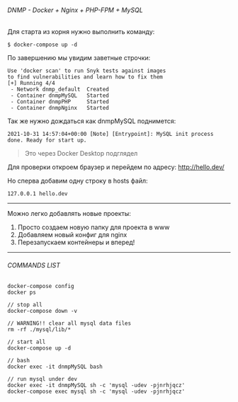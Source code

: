###### DNMP - Docker + Nginx + PHP-FPM + MySQL

Для старта из корня нужно выполнить команду:
```
$ docker-compose up -d
```
По завершению мы увидим заветные строчки:
```
Use 'docker scan' to run Snyk tests against images 
to find vulnerabilities and learn how to fix them
[+] Running 4/4
 - Network dnmp_default  Created
 - Container dnmpMySQL   Started
 - Container dnmpPHP     Started
 - Container dnmpNginx   Started
```

Так же нужно дождаться как dnmpMySQL поднимется:
```
2021-10-31 14:57:04+00:00 [Note] [Entrypoint]: MySQL init process done. Ready for start up.
```
> Это через Docker Desktop подглядел

Для проверки откроем браузер и перейдем по адресу:
http://hello.dev/

Но сперва добавим одну строку в hosts файл:
```
127.0.0.1 hello.dev
```

---

Можно легко добавлять новые проекты:
1. Просто создаем новую папку для проекта в www
2. Добавляем новый конфиг для nginx
3. Перезапускаем контейнеры и вперед!

---

###### COMMANDS LIST
```
docker-compose config
docker ps

// stop all
docker-compose down -v

// WARNING!! clear all mysql data files
rm -rf ./mysql/lib/*

// start all
docker-compose up -d

// bash
docker exec -it dnmpMySQL bash

// run mysql under dev
docker exec -it dnmpMySQL sh -c 'mysql -udev -pjnrhjqcz'
docker-compose exec mysql sh -c 'mysql -udev -pjnrhjqcz'
```
